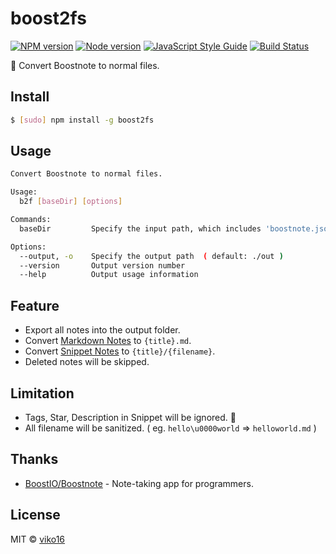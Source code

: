 # boost2fs

[![NPM version](https://img.shields.io/npm/v/boost2fs.svg?style=flat)](https://npmjs.org/package/boost2fs)
[![Node version](https://img.shields.io/node/v/boost2fs.svg?style=flat)](https://github.com/viko16/boost2fs)
[![JavaScript Style Guide](https://img.shields.io/badge/code%20style-standard-brightgreen.svg?style=flat)](http://standardjs.com/)
[![Build Status](https://travis-ci.org/viko16/boost2fs.svg?branch=master)](https://travis-ci.org/viko16/boost2fs)

🚀 Convert Boostnote to normal files.


## Install

``` bash
$ [sudo] npm install -g boost2fs
```

## Usage

```bash
Convert Boostnote to normal files.

Usage:
  b2f [baseDir] [options]

Commands:
  baseDir         Specify the input path, which includes 'boostnote.json' ( default: `process.cwd()` )

Options:
  --output, -o    Specify the output path  ( default: ./out )
  --version       Output version number
  --help          Output usage information
```

## Feature

- Export all notes into the output folder.
- Convert <u>Markdown Notes</u> to `{title}.md`.
- Convert <u>Snippet Notes</u> to `{title}/{filename}`.
- Deleted notes will be skipped.

## Limitation

- Tags, Star, Description in Snippet will be ignored. 🙈
- All filename will be sanitized. ( eg. `hello\u0000world` => `helloworld.md` )

## Thanks
- [BoostIO/Boostnote](https://github.com/BoostIO/Boostnote) - Note-taking app for programmers.

## License
MIT © [viko16](https://github.com/viko16)
